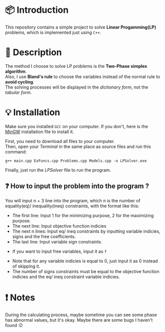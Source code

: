 # :package: Introduction <br>
This repository contains a simple project to solve **Linear Progamming(LP)** problems, which is implemented just using `C++`. <br>
# :newspaper: Description <br>
The method I choose to solve LP problems is the **Two-Phase simplex algorithm**. <br>
Also, I use **Bland's rule** to choose the variables instead of the normal rule to **avoid cycling**. <br>
The solving processes will be displayed in the *dictionary form*, not the *tabular form*.
# :bulb: Installation <br>
Make sure you installed `GCC` on your computer.
If you don't, here is the [MinGW](https://sourceforge.net/projects/mingw/) installation file to install it. <br>

First, you need to download all files to your computer. <br>
Then, open your *Terminal* in the same place as source files and run this command:
``` shell
g++ main.cpp ExFuncs.cpp Problems.cpp Models.cpp -o LPSolver.exe
```
Finally, just run the *LPSolver* file to run the program.
## :question: How to input the problem into the program ? <br>
You will input n + 3 line into the program, which n is the number of equality(eq)/ inequality(ineq) constraints, with the format like this:
- The first line: Input 1 for the minimizing purpose, 2 for the maximizing purpose.
- The next line: Input objective function indicies
- The next n lines: Input eq/ ineq constraints by inputting variable indicies, signs and the free coefficients.
- The last line: Input variable sign constraints.
+ If you want to input free variables, input it as `f`
* Note that for any variable indicies is equal to 0, just input it as 0 instead of skipping it.
* The number of signs constraints must be equal to the objective function indicies and the eq/ ineq constraint variable indicies.
# :heavy_exclamation_mark: Notes <br>
During the calculating process, maybe sometime you can see some phase has abnormal values, but it's okay.
Maybe there are some bugs I haven't found :D
